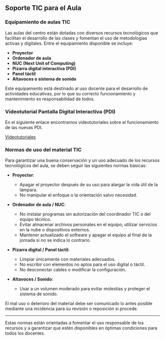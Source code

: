 ## Soporte TIC para el Aula

### Equipamiento de aulas TIC

Las aulas del centro están dotadas con diversos recursos tecnológicos que facilitan el desarrollo de las clases y fomentan el uso de metodologías activas y digitales. Entre el equipamiento disponible se incluye:

- **Proyector**
- **Ordenador de aula**
- **NUC (Next Unit of Computing)**
- **Pizarra digital interactiva (PDI)**
- **Panel táctil**
- **Altavoces o sistema de sonido**

Este equipamiento está destinado al uso docente para el desarrollo de actividades educativas, por lo que su correcto funcionamiento y mantenimiento es responsabilidad de todos.

### Videotutorial Pantalla Digital Interactiva (PDI)

En el siguiente enlace encontramos videotutoriales sobre el funcionamiento de las nuevas PDI.

[Videotutoriales](https://www.youtube.com/playlist?list=PLIHTrxOQrFrRbx2SJBG0TuQvIyALYJ7rL)

### Normas de uso del material TIC

Para garantizar una buena conservación y un uso adecuado de los recursos tecnológicos del aula, se deben seguir las siguientes normas básicas:

- **Proyector**:  
  - Apagar el proyector después de su uso para alargar la vida útil de la lámpara.  
  - No manipular el enfoque o la orientación salvo necesidad.  

- **Ordenador de aula / NUC**:  
  - No instalar programas sin autorización del coordinador TIC o del equipo técnico.  
  - Evitar almacenar archivos personales en el equipo; utilizar servicios en la nube o dispositivos externos.  
  - Mantener actualizado el software y apagar el equipo al final de la jornada si no se indica lo contrario.

- **Pizarra digital / Panel táctil**:  
  - Limpiar únicamente con materiales adecuados.  
  - No escribir con elementos no aptos para el uso digital o táctil.  
  - No desconectar cables o modificar la configuración.

- **Altavoces / Sonido**:  
  - Usar a un volumen moderado para evitar molestias y proteger el sistema de sonido.  

El mal uso o deterioro del material debe ser comunicado lo antes posible mediante una incidencia para su revisión o reposición si procede.

---

Estas normas están orientadas a fomentar el uso responsable de los recursos y a garantizar que estén disponibles en óptimas condiciones para todos los docentes.
